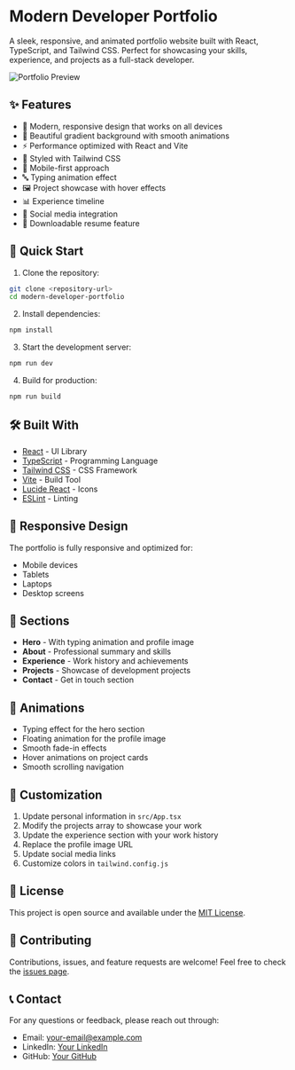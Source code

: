 # Modern Developer Portfolio

A sleek, responsive, and animated portfolio website built with React, TypeScript, and Tailwind CSS. Perfect for showcasing your skills, experience, and projects as a full-stack developer.

![Portfolio Preview](https://images.unsplash.com/photo-1517694712202-14dd9538aa97?auto=format&fit=crop&q=80&w=1200)

## ✨ Features

- 🎨 Modern, responsive design that works on all devices
- 🌙 Beautiful gradient background with smooth animations
- ⚡ Performance optimized with React and Vite
- 💅 Styled with Tailwind CSS
- 📱 Mobile-first approach
- 🔤 Typing animation effect
- 🖼️ Project showcase with hover effects
- 📊 Experience timeline
- 🔗 Social media integration
- 📄 Downloadable resume feature

## 🚀 Quick Start

1. Clone the repository:
```bash
git clone <repository-url>
cd modern-developer-portfolio
```

2. Install dependencies:
```bash
npm install
```

3. Start the development server:
```bash
npm run dev
```

4. Build for production:
```bash
npm run build
```

## 🛠️ Built With

- [React](https://reactjs.org/) - UI Library
- [TypeScript](https://www.typescriptlang.org/) - Programming Language
- [Tailwind CSS](https://tailwindcss.com/) - CSS Framework
- [Vite](https://vitejs.dev/) - Build Tool
- [Lucide React](https://lucide.dev/) - Icons
- [ESLint](https://eslint.org/) - Linting

## 📱 Responsive Design

The portfolio is fully responsive and optimized for:
- Mobile devices
- Tablets
- Laptops
- Desktop screens

## 🎯 Sections

- **Hero** - With typing animation and profile image
- **About** - Professional summary and skills
- **Experience** - Work history and achievements
- **Projects** - Showcase of development projects
- **Contact** - Get in touch section

## 💫 Animations

- Typing effect for the hero section
- Floating animation for the profile image
- Smooth fade-in effects
- Hover animations on project cards
- Smooth scrolling navigation

## 🔧 Customization

1. Update personal information in `src/App.tsx`
2. Modify the projects array to showcase your work
3. Update the experience section with your work history
4. Replace the profile image URL
5. Update social media links
6. Customize colors in `tailwind.config.js`

## 📄 License

This project is open source and available under the [MIT License](LICENSE).

## 🤝 Contributing

Contributions, issues, and feature requests are welcome! Feel free to check the [issues page](issues).

## 📞 Contact

For any questions or feedback, please reach out through:
- Email: [your-email@example.com](mailto:your-email@example.com)
- LinkedIn: [Your LinkedIn](https://linkedin.com/in/your-profile)
- GitHub: [Your GitHub](https://github.com/your-username)